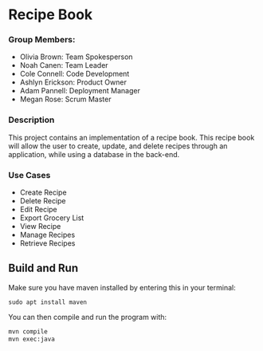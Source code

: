 # Recipe Book


### Group Members: 
- Olivia Brown: Team Spokesperson
- Noah Canen: Team Leader
- Cole Connell: Code Development 
- Ashlyn Erickson: Product Owner
- Adam Pannell: Deployment Manager
- Megan Rose: Scrum Master

### Description
This project contains an implementation of a recipe book. This recipe
book will allow the user to create, update, and delete recipes through an
application, while using a database in the back-end. 

### Use Cases
- Create Recipe
- Delete Recipe
- Edit Recipe
- Export Grocery List
- View Recipe
- Manage Recipes
- Retrieve Recipes

## Build and Run
Make sure you have maven installed by entering this in your terminal: 

```sudo apt install maven```

You can then compile and run the program with:

```bash
mvn compile
mvn exec:java